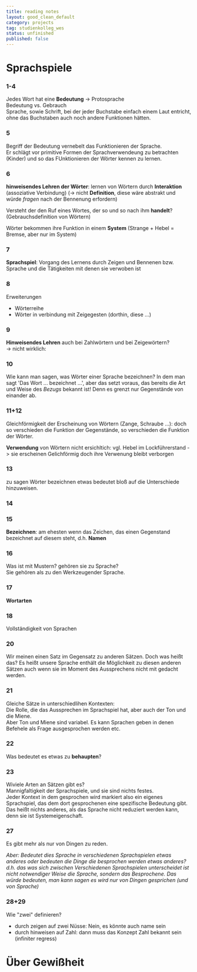 ```yaml
---
title: reading notes
layout: good_clean_default
category: projects
tag: studienkolleg_wes
status: unfinished
published: false
---
```


# Sprachspiele

### 1-4
Jedes Wort hat eine **Bedeutung** -> Protosprache  
Bedeutung vs. Gebrauch  
Sprache, sowie Schrift, bei der jeder Buchstabe einfach einem Laut entricht, ohne das Buchstaben auch noch andere Funktionen hätten.



### 5
Begriff der Bedeutung vernebelt das Funktionieren der Sprache.  
Er schlägt vor primitive Formen der Sprachverwendeung zu betrachten (Kinder) und so das FUnktionieren der Wörter kennen zu lernen.



### 6
**hinweisendes Lehren der Wörter**: lernen von Wörtern durch **Interaktion** (assoziative Verbindung)
(-> nicht **Definition**, diese wäre abstrakt und würde *fragen* nach der Bennenung erfordern)  

Versteht der den Ruf eines Wortes, der so und so nach ihm **handelt**? (Gebrauchsdefinition von Wörtern)  

Wörter bekommen ihre Funktion in einem **System** (Strange + Hebel = Bremse, aber nur im System)


### 7
**Sprachspiel**: Vorgang des Lernens durch Zeigen und Bennenen bzw. Sprache und die Tätigkeiten mit denen sie verwoben ist


### 8
Erweiterungen

+ Wörterreihe  
+ Wörter in verbindung mit Zeigegesten (dorthin, diese ...)


### 9
**Hinweisendes Lehren** auch bei Zahlwörtern und bei Zeigewörtern?  
-> nicht wirklich:


### 10
Wie kann man sagen, was Wörter einer Sprache bezeichnen? In dem man sagt 'Das Wort ... bezeichnet ...', aber das setzt voraus, das bereits die Art und Weise des *Bezugs* bekannt ist! Denn es grenzt nur Gegenstände von einander ab.



### 11+12
Gleichförmigkeit der Erscheinung von Wörtern (Zange, Schraube ...): doch so verschieden die Funktion der Gegenstände, so verschieden die Funktion der Wörter.  

**Verwendung** von Wörtern nicht ersichltich: vgl.  Hebel im Lockführerstand -> sie erscheinen Gelichförmig doch ihre Verwenung bleibt verborgen


### 13
zu sagen Wörter bezeichnen etwas bedeutet bloß auf die Unterschiede hinzuweisen.


### 14



### 15
**Bezeichnen**: am ehesten wenn das Zeichen, das einen Gegenstand bezeichnet auf diesem steht, d.h. **Namen**


### 16
Was ist mit Mustern? gehören sie zu Sprache?  
Sie gehören als zu den Werkzeugender Sprache.


### 17
**Wortarten**


### 18
Vollständigkeit von Sprachen


### 20
Wir meinen einen Satz im Gegensatz zu anderen Sätzen. Doch was heißt das? Es heißt unsere Sprache enthält die Möglichkeit zu diesen anderen Sätzen auch wenn sie im Moment des Aussprechens nicht mit gedacht werden.


### 21
Gleiche Sätze in unterschiedlihen Kontexten:  
Die Rolle, die das Aussprechen im Sprachspiel hat, aber auch der Ton und die Miene.  
Aber Ton und Miene sind variabel. Es kann Sprachen geben in denen Befehele als Frage ausgesprochen werden etc.


### 22
Was bedeutet es etwas zu **behaupten**?


### 23
Wiviele Arten an Sätzen gibt es?  
Mannigfaltigkeit der Sprachspiele, und sie sind nichts festes.  
Jeder Kontext in dem gesprochen wird markiert also ein eigenes Sprachspiel, das dem dort gesprochenen eine spezifische Bedeutung gibt. Das heißt nichts anderes, als das Sprache nicht reduziert werden kann, denn sie ist Systemeigenschaft.


### 27
Es gibt mehr als nur von Dingen zu reden.

*Aber: Bedeutet dies Sprache in verschiedenen Sprachspielen etwas anderes oder bedeuten die Dinge die besprochen werden etwas anderes?  
d.h. das was sich zwischen Verschiedenen Sprachspielen unterscheidet ist nicht notwendiger Weise die Sprache, sondern das Besprochene. Das würde bedeuten, man kann sagen es wird nur von Dingen gesprichen (und von Sprache)*



### 28+29
Wie "zwei" definieren?

  + durch zeigen auf zwei Nüsse: Nein, es könnte auch name sein
  + durch hinweisen auf Zahl: dann muss das Konzept Zahl bekannt sein (infiniter regress)



# Über Gewißheit
